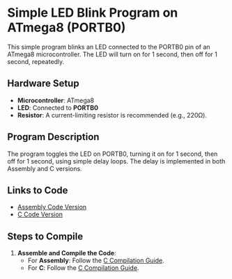 # Simple LED Blink Program on ATmega8 (PORTB0)

This simple program blinks an LED connected to the PORTB0 pin of an ATmega8 microcontroller. The LED will turn on for 1 second, then off for 1 second, repeatedly.

## Hardware Setup
- **Microcontroller**: ATmega8
- **LED**: Connected to **PORTB0**
- **Resistor**: A current-limiting resistor is recommended (e.g., 220Ω).

## Program Description
The program toggles the LED on PORTB0, turning it on for 1 second, then off for 1 second, using simple delay loops. The delay is implemented in both Assembly and C versions.

## Links to Code

- [Assembly Code Version](./assembly/blink_led.s)
- [C Code Version](./c/blink_led.c)

## Steps to Compile
1. **Assemble and Compile the Code**:
   - For **Assembly**: Follow the [C Compilation Guide](./assembly/README.md).
   - For **C**: Follow the [C Compilation Guide](./c/README.md).

